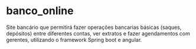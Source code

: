 # banco_online
Site bancário que permitirá fazer operações bancarias básicas (saques, depósitos) entre diferentes contas, ver extratos e fazer agendamentos com gerentes, utilizando o framework  Spring boot e angular.

